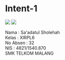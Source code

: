 # Intent-1

![](https://drive.google.com/uc?export=view&id=0B7B9myqe35ONVWRaUGJRQTFHOEE)
![](https://drive.google.com/uc?export=view&id=0B7B9myqe35ONMkR4Z1A0SS0wODg)

Nama : Sa'adatul Sholehah <br>
Kelas : XIRPL6 <br>
No Absen : 32 <br>
NIS : 4821/1540.870 <br>
SMK TELKOM MALANG
